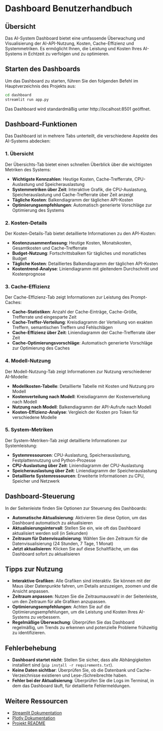 # Dashboard Benutzerhandbuch

## Übersicht

Das AI-System Dashboard bietet eine umfassende Überwachung und Visualisierung der AI-API-Nutzung, Kosten, Cache-Effizienz und Systemmetriken. Es ermöglicht Ihnen, die Leistung und Kosten Ihres AI-Systems in Echtzeit zu verfolgen und zu optimieren.

## Starten des Dashboards

Um das Dashboard zu starten, führen Sie den folgenden Befehl im Hauptverzeichnis des Projekts aus:

```bash
cd dashboard
streamlit run app.py
```

Das Dashboard wird standardmäßig unter http://localhost:8501 geöffnet.

## Dashboard-Funktionen

Das Dashboard ist in mehrere Tabs unterteilt, die verschiedene Aspekte des AI-Systems abdecken:

### 1. Übersicht

Der Übersichts-Tab bietet einen schnellen Überblick über die wichtigsten Metriken des Systems:

- **Wichtigste Kennzahlen**: Heutige Kosten, Cache-Trefferrate, CPU-Auslastung und Speicherauslastung
- **Systemmetriken über Zeit**: Interaktive Grafik, die CPU-Auslastung, Speicherauslastung und Cache-Trefferrate über Zeit anzeigt
- **Tägliche Kosten**: Balkendiagramm der täglichen API-Kosten
- **Optimierungsempfehlungen**: Automatisch generierte Vorschläge zur Optimierung des Systems

### 2. Kosten-Details

Der Kosten-Details-Tab bietet detaillierte Informationen zu den API-Kosten:

- **Kostenzusammenfassung**: Heutige Kosten, Monatskosten, Gesamtkosten und Cache-Trefferrate
- **Budget-Nutzung**: Fortschrittsbalken für tägliches und monatliches Budget
- **Tägliche Kosten**: Detailliertes Balkendiagramm der täglichen API-Kosten
- **Kostentrend-Analyse**: Liniendiagramm mit gleitendem Durchschnitt und Kostenprognose

### 3. Cache-Effizienz

Der Cache-Effizienz-Tab zeigt Informationen zur Leistung des Prompt-Caches:

- **Cache-Statistiken**: Anzahl der Cache-Einträge, Cache-Größe, Trefferrate und eingesparte Zeit
- **Cache-Treffer-Verteilung**: Kreisdiagramm der Verteilung von exakten Treffern, semantischen Treffern und Fehlschlägen
- **Cache-Effizienz über Zeit**: Liniendiagramm der Cache-Trefferrate über Zeit
- **Cache-Optimierungsvorschläge**: Automatisch generierte Vorschläge zur Optimierung des Caches

### 4. Modell-Nutzung

Der Modell-Nutzung-Tab zeigt Informationen zur Nutzung verschiedener AI-Modelle:

- **Modellkosten-Tabelle**: Detaillierte Tabelle mit Kosten und Nutzung pro Modell
- **Kostenverteilung nach Modell**: Kreisdiagramm der Kostenverteilung nach Modell
- **Nutzung nach Modell**: Balkendiagramm der API-Aufrufe nach Modell
- **Kosten-Effizienz-Analyse**: Vergleich der Kosten pro Token für verschiedene Modelle

### 5. System-Metriken

Der System-Metriken-Tab zeigt detaillierte Informationen zur Systemleistung:

- **Systemressourcen**: CPU-Auslastung, Speicherauslastung, Festplattennutzung und Python-Prozesse
- **CPU-Auslastung über Zeit**: Liniendiagramm der CPU-Auslastung
- **Speicherauslastung über Zeit**: Liniendiagramm der Speicherauslastung
- **Detaillierte Systemressourcen**: Erweiterte Informationen zu CPU, Speicher und Netzwerk

## Dashboard-Steuerung

In der Seitenleiste finden Sie Optionen zur Steuerung des Dashboards:

- **Automatische Aktualisierung**: Aktivieren Sie diese Option, um das Dashboard automatisch zu aktualisieren
- **Aktualisierungsintervall**: Stellen Sie ein, wie oft das Dashboard aktualisiert werden soll (in Sekunden)
- **Zeitraum für Datenvisualisierung**: Wählen Sie den Zeitraum für die Datenvisualisierung (24 Stunden, 7 Tage, 1 Monat)
- **Jetzt aktualisieren**: Klicken Sie auf diese Schaltfläche, um das Dashboard sofort zu aktualisieren

## Tipps zur Nutzung

- **Interaktive Grafiken**: Alle Grafiken sind interaktiv. Sie können mit der Maus über Datenpunkte fahren, um Details anzuzeigen, zoomen und die Ansicht anpassen.
- **Zeitraum anpassen**: Nutzen Sie die Zeitraumauswahl in der Seitenleiste, um den Zeitraum für alle Grafiken anzupassen.
- **Optimierungsempfehlungen**: Achten Sie auf die Optimierungsempfehlungen, um die Leistung und Kosten Ihres AI-Systems zu verbessern.
- **Regelmäßige Überwachung**: Überprüfen Sie das Dashboard regelmäßig, um Trends zu erkennen und potenzielle Probleme frühzeitig zu identifizieren.

## Fehlerbehebung

- **Dashboard startet nicht**: Stellen Sie sicher, dass alle Abhängigkeiten installiert sind (`pip install -r requirements.txt`).
- **Keine Daten sichtbar**: Überprüfen Sie, ob die Datenbank und Cache-Verzeichnisse existieren und Lese-/Schreibrechte haben.
- **Fehler bei der Aktualisierung**: Überprüfen Sie die Logs im Terminal, in dem das Dashboard läuft, für detaillierte Fehlermeldungen.

## Weitere Ressourcen

- [Streamlit Dokumentation](https://docs.streamlit.io/)
- [Plotly Dokumentation](https://plotly.com/python/)
- [Projekt README](../README.md) 